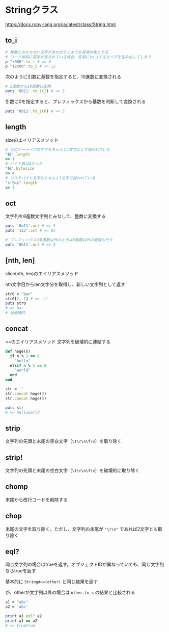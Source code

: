 # Stringクラス

https://docs.ruby-lang.org/ja/latest/class/String.html

## to_i

```ruby
# 整数とみなせない文字があればそこまでを変換対象とする
# コード体系に英字が含まれている場合、安易にto_iするとバグを生み出してしまう
p "z000".to_i # => 0
p "12x00".to_i # => 12
```

次のように引数に基数を指定すると、10進数に変換される

```ruby
# 2進数から10進数に変換
puts '0b11'.to_i(2) # => 3
```

引数に0を指定すると、プレフィックスから基数を判断して変換される

```ruby
puts '0b11'.to_i(0) # => 3
```

## length

sizeのエイリアスメソッド

```ruby
# サロゲートペア文字でもちゃんと1文字として扱われていた
"𩸽".length
=> 1
# バイト数は4だった
"𩸽".bytesize
=> 4
# マルチバイト文字もちゃんと1文字で扱われている
"いろは".length
=> 3
```

## oct

文字列を8進数文字列とみなして、整数に変換する

```ruby
puts '0o11'.oct # => 9
puts '123'.oct # => 83

# プレフィックスが8進数以外のときは8進数以外の変換も行う
puts '0b11'.oct # => 3
```

## [nth, len]
slice(nth, len)のエイリアスメソッド

nth文字目からlen文字分を取得し、新しい文字列として返す

```ruby
str0 = "bar"
str0[2, 1] # => 'r'
puts str0
# => bar
# 非破壊的
```

## concat
<<のエイリアスメソッド
文字列を破壊的に連結する

```ruby
def hoge(n)
  if n % 3 == 0
    "hello"
  elsif n % 5 == 0
    "world"
  end
end

str = ''
str.concat hoge(3)
str.concat hoge(5)

puts str
# => helloworld
```

## strip

文字列の先頭と末尾の空白文字（`\t\r\n\f\v`）を取り除く

## strip!

文字列の先頭と末尾の空白文字（`\t\r\n\f\v`）を破壊的に取り除く

## chomp
末尾から改行コードを削除する

## chop
末尾の文字を取り除く。ただし、文字列の末尾が `"\r\n"` であれば2文字とも取り除く

## eql?
同じ文字列の場合はtrueを返す。オブジェクトIDが異なっていても、同じ文字列ならtrueを返す

基本的に `String#==(other)` と同じ結果を返す

が、otherが文字列以外の場合は `other.to_s` の結果と比較される

```ruby
a1 = "abc"
a2 = 'abc'

print a1.eql? a2
print a1 == a2
# => truetrue
```
